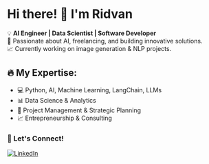 # Hi there! 👋 I'm Ridvan

💡 **AI Engineer | Data Scientist | Software Developer**  
🚀 Passionate about AI, freelancing, and building innovative solutions.  
📈 Currently working on image generation & NLP projects.

## 🔥 My Expertise:
- 💻 Python, AI, Machine Learning, LangChain, LLMs
- 📊 Data Science & Analytics
- 🎯 Project Management & Strategic Planning
- 📈 Entrepreneurship & Consulting

### 📌 Let's Connect!
[![LinkedIn](https://img.shields.io/badge/-LinkedIn-blue?style=flat&logo=linkedin)](https://www.linkedin.com/in/ridvan-sibic-300b5512a/)
